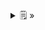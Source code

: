 <details>
  <summary>🗒  »</summary>
<table id="card">
    <tr>
        <td align="center">
            <h3>Un objeto, más de un tipo</h3>
        </td>
    </tr>
    <tr>
        <td>
            <p>Un objeto puede tener más de un tipo si la clase de ese objeto implementa más de un tipo.</p>
        </td>
    </tr>
</table>
</details>

